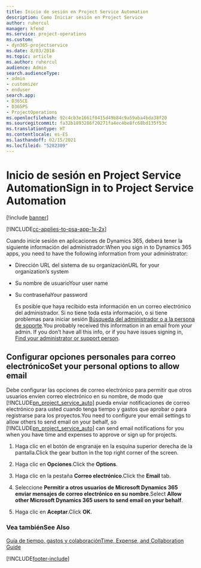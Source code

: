 ```yaml
---
title: Inicio de sesión en Project Service Automation
description: Como Iniciar sesión en Project Service
author: ruhercul
manager: kfend
ms.service: project-operations
ms.custom:
- dyn365-projectservice
ms.date: 8/03/2018
ms.topic: article
ms.author: ruhercul
audience: Admin
search.audienceType:
- admin
- customizer
- enduser
search.app:
- D365CE
- D365PS
- ProjectOperations
ms.openlocfilehash: 92c4cb3e1661f0415d49b84c9a59aba4bda38f20
ms.sourcegitcommit: fa32b1893286f20271fa4ec4be8fc68bd135f53c
ms.translationtype: HT
ms.contentlocale: es-ES
ms.lasthandoff: 02/15/2021
ms.locfileid: "5282309"
---
```

# <a name="sign-in-to-project-service-automation"></a><span data-ttu-id="ec972-103">Inicio de sesión en Project Service Automation</span><span class="sxs-lookup"><span data-stu-id="ec972-103">Sign in to Project Service Automation</span></span>

[!include [banner](../includes/psa-now-project-operations.md)]

[!INCLUDE[cc-applies-to-psa-app-1x-2x](../includes/cc-applies-to-psa-app-1x-2x.md)]

<span data-ttu-id="ec972-104">Cuando inicie sesión en aplicaciones de Dynamics 365, deberá tener la siguiente información del administrador:</span><span class="sxs-lookup"><span data-stu-id="ec972-104">When you sign in to Dynamics 365 apps, you need to have the following information from your administrator:</span></span>  
  
- <span data-ttu-id="ec972-105">Dirección URL del sistema de su organización</span><span class="sxs-lookup"><span data-stu-id="ec972-105">URL for your organization’s system</span></span>  
  
- <span data-ttu-id="ec972-106">Su nombre de usuario</span><span class="sxs-lookup"><span data-stu-id="ec972-106">Your user name</span></span>  
  
- <span data-ttu-id="ec972-107">Su contraseña</span><span class="sxs-lookup"><span data-stu-id="ec972-107">Your password</span></span>  
  
  <span data-ttu-id="ec972-108">Es posible que haya recibido esta información en un correo electrónico del administrador. Si no tiene toda esta información, o si tiene problemas para iniciar sesión [Búsqueda del administrador o a la persona de soporte](https://docs.microsoft.com/dynamics365/customerengagement/on-premises/basics/find-administrator-support).</span><span class="sxs-lookup"><span data-stu-id="ec972-108">You probably received this information in an email from your admin. If you don’t have all this info, or if you have issues signing in, [Find your administrator or support person](https://docs.microsoft.com/dynamics365/customerengagement/on-premises/basics/find-administrator-support).</span></span>  
  
## <a name="set-your-personal-options-to-allow-email"></a><span data-ttu-id="ec972-109">Configurar opciones personales para correo electrónico</span><span class="sxs-lookup"><span data-stu-id="ec972-109">Set your personal options to allow email</span></span>  
 <span data-ttu-id="ec972-110">Debe configurar las opciones de correo electrónico para permitir que otros usuarios envíen correo electrónico en su nombre, de modo que [!INCLUDE[pn_project_service_auto](../includes/pn-project-service-auto.md)] pueda enviar notificaciones de correo electrónico para usted cuando tenga tiempo y gastos que aprobar o para registrarse para los proyectos.</span><span class="sxs-lookup"><span data-stu-id="ec972-110">You need to configure your email settings to allow others to send email on your behalf, so [!INCLUDE[pn_project_service_auto](../includes/pn-project-service-auto.md)] can send email notifications for you when you have time and expenses to approve or sign up for projects.</span></span>  
  
1.  <span data-ttu-id="ec972-111">Haga clic en el botón de engranaje en la esquina superior derecha de la pantalla.</span><span class="sxs-lookup"><span data-stu-id="ec972-111">Click the gear button in the top right corner of the screen.</span></span>  
  
2.  <span data-ttu-id="ec972-112">Haga clic en **Opciones**.</span><span class="sxs-lookup"><span data-stu-id="ec972-112">Click the **Options**.</span></span>  
  
3.  <span data-ttu-id="ec972-113">Haga clic en la pestaña **Correo electrónico**.</span><span class="sxs-lookup"><span data-stu-id="ec972-113">Click the **Email** tab.</span></span>  
  
4.  <span data-ttu-id="ec972-114">Seleccione **Permitir a otros usuarios de Microsoft Dynamics 365 enviar mensajes de correo electrónico en su nombre**.</span><span class="sxs-lookup"><span data-stu-id="ec972-114">Select **Allow other Microsoft Dynamics 365 users to send email on your behalf**.</span></span>  
  
5.  <span data-ttu-id="ec972-115">Haga clic en **Aceptar**.</span><span class="sxs-lookup"><span data-stu-id="ec972-115">Click **OK**.</span></span>  
  
### <a name="see-also"></a><span data-ttu-id="ec972-116">Vea también</span><span class="sxs-lookup"><span data-stu-id="ec972-116">See Also</span></span>  
 [<span data-ttu-id="ec972-117">Guía de tiempo, gastos y colaboración</span><span class="sxs-lookup"><span data-stu-id="ec972-117">Time, Expense, and Collaboration Guide</span></span>](../psa/time-expense-collaboration-guide.md)


[!INCLUDE[footer-include](../includes/footer-banner.md)]